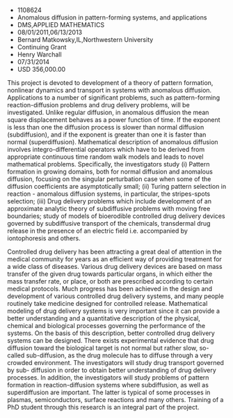 
* 1108624
* Anomalous diffusion in pattern-forming systems, and applications
* DMS,APPLIED MATHEMATICS
* 08/01/2011,06/13/2013
* Bernard Matkowsky,IL,Northwestern University
* Continuing Grant
* Henry Warchall
* 07/31/2014
* USD 356,000.00

This project is devoted to development of a theory of pattern formation,
nonlinear dynamics and transport in systems with anomalous diffusion.
Applications to a number of significant problems, such as pattern-forming
reaction-diffusion problems and drug delivery problems, will be investigated.
Unlike regular diffusion, in anomalous diffusion the mean square displacement
behaves as a power function of time. If the exponent is less than one the
diffusion process is slower than normal diffusion (subdiffusion), and if the
exponent is greater than one it is faster than normal (superdiffusion).
Mathematical description of anomalous diffusion involves integro-differential
operators which have to be derived from appropriate continuous time random walk
models and leads to novel mathematical problems. Specifically, the investigators
study (i) Pattern formation in growing domains, both for normal diffusion and
anomalous diffusion, focusing on the singular perturbation case when some of the
diffusion coefficients are asymptotically small; (ii) Turing pattern selection
in reaction - anomalous diffusion systems, in particular, the stripes-spots
selection; (iii) Drug delivery problems which include development of an
approximate analytic theory of subdiffusive problems with moving free
boundaries; study of models of bioerodible controlled drug delivery devices
governed by subdiffusive transport of the chemicals, transdermal drug release in
the presence of an electric field i.e. accompanied by iontophoresis and others.

Controlled drug delivery has been attracting a great deal of attention in the
medical community for years as an efficient way of providing treatment for a
wide class of diseases. Various drug delivery devices are based on mass transfer
of the given drug towards particular organs, in which either the mass transfer
rate, or place, or both are prescribed according to certain medical protocols.
Much progress has been achieved in the design and development of various
controlled drug delivery systems, and many people routinely take medicine
designed for controlled release. Mathematical modeling of drug delivery systems
is very important since it can provide a better understanding and a quantitative
description of the physical, chemical and biological processes governing the
performance of the systems. On the basis of this description, better controlled
drug delivery systems can be designed. There exists experimental evidence that
drug diffusion toward the biological target is not normal but rather slow, so-
called sub-diffusion, as the drug molecule has to diffuse through a very crowded
environment. The investigators will study drug transport governed by sub-
diffusion in order to obtain better understanding of drug delivery processes. In
addition, the investigators will study problems of pattern formation in
reaction-diffusion systems where subdiffusion, as well as superdiffusion are
important. The latter is typical of some processes in plasmas, semiconductors,
surface reactions and many others. Training of a PhD student through this
research is an integral part of the project.
